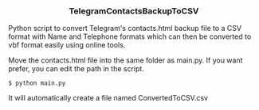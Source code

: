 <b><h3><p align="center">TelegramContactsBackupToCSV</p></b></h3>
Python script to convert Telegram's contacts.html backup file to a CSV format with Name and Telephone formats which can then be converted to vbf format easily using online tools.

Move the contacts.html file into the same folder as main.py. If you want prefer, you can edit the path in the script.

```
$ python main.py
```

It will automatically create a file named ConvertedToCSV.csv


